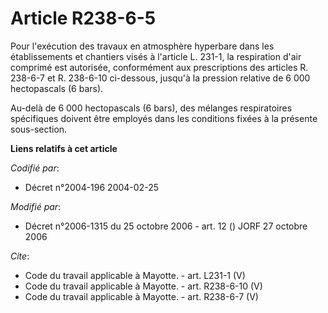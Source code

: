 # Article R238-6-5

Pour l'exécution des travaux en atmosphère hyperbare dans les établissements et chantiers visés à l'article L. 231-1, la
respiration d'air comprimé est autorisée, conformément aux prescriptions des articles R. 238-6-7 et R. 238-6-10 ci-dessous,
jusqu'à la pression relative de 6 000 hectopascals (6 bars). 

Au-delà de 6 000 hectopascals (6 bars), des mélanges respiratoires spécifiques doivent être employés dans les conditions
fixées à la présente sous-section.

**Liens relatifs à cet article**

_Codifié par_:

  - Décret n°2004-196 2004-02-25

_Modifié par_:

  - Décret n°2006-1315 du 25 octobre 2006 - art. 12 () JORF 27 octobre 2006

_Cite_:

  - Code du travail applicable à Mayotte. - art. L231-1 (V)
  - Code du travail applicable à Mayotte. - art. R238-6-10 (V)
  - Code du travail applicable à Mayotte. - art. R238-6-7 (V)
